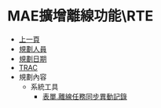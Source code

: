 # MAE擴增離線功能\RTE
* [上一頁](../../README.md)
* [規劃人員](README.md#user)
* [規劃日期](README.md#updatedate)
* [TRAC](README.md#trac)
* 規劃內容
    * 系統工具
        * [表單.離線任務同步異動記錄](README.md#utl_1)

